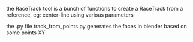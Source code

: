 the RaceTrack tool is a bunch of functions to create a RaceTrack from a reference, eg: center-line using various parameters

the .py file track_from_points.py generates the faces in blender based on some points XY 

